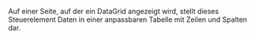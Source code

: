 ﻿Auf einer Seite, auf der ein DataGrid angezeigt wird, stellt dieses Steuerelement Daten in einer anpassbaren Tabelle mit Zeilen und Spalten dar.